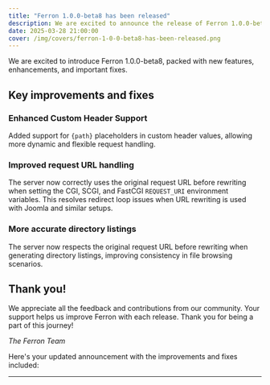 ```yaml
---
title: "Ferron 1.0.0-beta8 has been released"
description: We are excited to announce the release of Ferron 1.0.0-beta8. This release brings several new features, improvements, and fixes.
date: 2025-03-28 21:00:00
cover: /img/covers/ferron-1-0-0-beta8-has-been-released.png
---
```


We are excited to introduce Ferron 1.0.0-beta8, packed with new features, enhancements, and important fixes.

## Key improvements and fixes

### Enhanced Custom Header Support  
Added support for `{path}` placeholders in custom header values, allowing more dynamic and flexible request handling.  

### Improved request URL handling  
The server now correctly uses the original request URL before rewriting when setting the CGI, SCGI, and FastCGI `REQUEST_URI` environment variables. This resolves redirect loop issues when URL rewriting is used with Joomla and similar setups.  

### More accurate directory listings  
The server now respects the original request URL before rewriting when generating directory listings, improving consistency in file browsing scenarios.  

## Thank you!

We appreciate all the feedback and contributions from our community. Your support helps us improve Ferron with each release. Thank you for being a part of this journey!

_The Ferron Team_


Here's your updated announcement with the improvements and fixes included:  

---